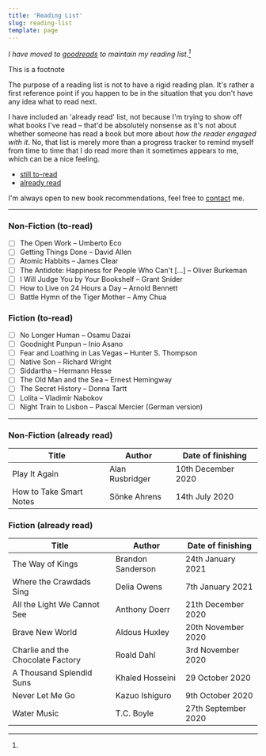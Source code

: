 ```yaml
---
title: 'Reading List'
slug: reading-list
template: page
---
```


*I have moved to [goodreads](https://www.goodreads.com/ericjanto) to maintain my reading list.[^tes]*

[^tes]:
  This is a footnote

The purpose of a reading list is not to have a rigid reading plan.
It's rather a first reference point if you happen to be in the situation that you don't have any idea what to read
next.

I have included an 'already read' list, not because I'm trying to show off what books I've read – that'd be absolutely nonsense as
it's not about whether someone has read a book but more about _how the reader engaged with it_. No, that list is merely more than
a progress tracker to remind myself from time to time that I do read more than it sometimes appears to me, which can be a nice feeling.

- [still to-read](/reading-list/#non-fiction)
- [already read](/reading-list/#non-fiction-1)

I'm always open to new book recommendations, feel free to [contact](/contact/) me.

---

### Non-Fiction (to-read)

- [ ] The Open Work – Umberto Eco
- [ ] Getting Things Done – David Allen
- [ ] Atomic Habbits – James Clear
- [ ] The Antidote: Happiness for People Who Can't [...] – Oliver Burkeman
- [ ] I Will Judge You by Your Bookshelf – Grant Snider
- [ ] How to Live on 24 Hours a Day – Arnold Bennett
- [ ] Battle Hymn of the Tiger Mother – Amy Chua

### Fiction (to-read)

- [ ] No Longer Human – Osamu Dazai
- [ ] Goodnight Punpun – Inio Asano
- [ ] Fear and Loathing in Las Vegas – Hunter S. Thompson
- [ ] Native Son – Richard Wright
- [ ] Siddartha – Hermann Hesse
- [ ] The Old Man and the Sea – Ernest Hemingway
- [ ] The Secret History – Donna Tartt
- [ ] Lolita – Vladimir Nabokov
- [ ] Night Train to Lisbon – Pascal Mercier (German version)

---

### Non-Fiction (already read)

| Title                   | Author          | Date of finishing  |
| ----------------------- | --------------- | ------------------ |
| Play It Again           | Alan Rusbridger | 10th December 2020 |
| How to Take Smart Notes | Sönke Ahrens    | 14th July 2020     |

### Fiction (already read)

| Title                             | Author            | Date of finishing   |
| --------------------------------- | ----------------- | ------------------- |
| The Way of Kings                  | Brandon Sanderson | 24th January 2021   |
| Where the Crawdads Sing           | Delia Owens       | 7th January 2021    |
| All the Light We Cannot See       | Anthony Doerr     | 21th December 2020  |
| Brave New World                   | Aldous Huxley     | 20th November 2020  |
| Charlie and the Chocolate Factory | Roald Dahl        | 3rd November 2020   |
| A Thousand Splendid Suns          | Khaled Hosseini   | 29 October 2020     |
| Never Let Me Go                   | Kazuo Ishiguro    | 9th October 2020    |
| Water Music                       | T.C. Boyle        | 27th September 2020 |
